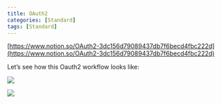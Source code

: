 ```yaml
---
title: OAuth2
categories: [Standard]
tags: [Standard]
---
```


[https://www.notion.so/OAuth2-3dc156d79089437db7f6becd4fbc222d](https://www.notion.so/OAuth2-3dc156d79089437db7f6becd4fbc222d)


Let’s see how this Oauth2 workflow looks like:


![](https://prod-files-secure.s3.us-west-2.amazonaws.com/9960fb2a-b75e-4bea-a8f9-b00925db1215/3bce41e0-99e8-4ebd-9701-e2bc9cbb79a2/Untitled.png?X-Amz-Algorithm=AWS4-HMAC-SHA256&X-Amz-Content-Sha256=UNSIGNED-PAYLOAD&X-Amz-Credential=ASIAZI2LB46672NA36HV%2F20250829%2Fus-west-2%2Fs3%2Faws4_request&X-Amz-Date=20250829T202327Z&X-Amz-Expires=3600&X-Amz-Security-Token=IQoJb3JpZ2luX2VjEGwaCXVzLXdlc3QtMiJHMEUCIQDDqCouwLei%2FNkqTeGnQmComCOoK8yIpnsRIkkJNMNMHwIgeEtgZVARRgW0i1wA8C5GjFtqPwOuY0mREPmbQ26pN%2B8qiAQIxf%2F%2F%2F%2F%2F%2F%2F%2F%2F%2FARAAGgw2Mzc0MjMxODM4MDUiDEAkOaS2%2FvvD%2B6sclircA4hdA%2FOO821%2BF%2Fjyix9tSSJHnvLd%2BgykcIHre9h94uR14CjLApaeNFhuNZpaQv7BhwBt2pWeE9AZ8lumneEGWsoJRFFLmwuOhOn%2FBGBMo%2FEvGBIvo1%2BwVI%2F8Zd2jqUZmSfVqotvFB5L0mMIf4sFGpgsFKsu6oJbw5kM%2Fgjbl1bE28jfDMN%2F365F5xOGmzjU0SOH88%2B%2F9yecYyw0cIaYi4bWBH%2Fv6qC8Zf4qj1x98%2F%2Fqh1KWAO8z%2B8Mt5nWsGoTlB5y7X%2FnoA%2FyJboFDUCeaasWhrXttiYlVR1jcGUHwiJaudUxoifp1OEoTNi8ZjOfAbr4op%2Fa4K5dXuhOGzOzpGgVuHDzR%2BJje3Y60WgYotmqDdPSeCVIoHlwd1qLA5nj15CJAr%2FqFoTddvVR0XWczqGYxFVOCoiimvgbSD0DpDsVkqaCV6ddVIoycKRoOSazvmCFzCDpiUxdfX6aWybOpLhuIfGrKw%2FSXP5Xi0rwHBBNtAGQKVNzzCgTfX6r5gCX8hlmDxRXTlxjVIEFbJx9EOlEzKqEWms3Y3dW%2FlY7SsafXWPPqQ3OvsNgmF6FuwVBAPHFwkvfg%2B1bQz1aLgD98xV%2FLEjdvSgb7TAFF%2FjFsWz%2Brmn0butYHlSlZG%2Bzt7MOeGyMUGOqUBOzHHF3EJVcqTPvdNTIWC8VHCSkvDpAJPA1VlUy7DN%2BYePo5kGxdjJyZoKMYQdywRBNWDLZsWIaKi8%2BgSchUmP27JMaIvFy0tPrO91%2FPOP8UQSCU%2FMUQm1W1dk7BLVpLRUaKZL%2BfXTF5Jk2FAFPisjVworu5i6vJC2wmczwHrbZLZmLJ77kruEh%2FYfLgCGyHL3P%2BFuyZwX0WLY169q18o%2FOZi6vpj&X-Amz-Signature=b32a1a91e947953392235d41a2acec83328ac98b109554e93ec8a067361062db&X-Amz-SignedHeaders=host&x-amz-checksum-mode=ENABLED&x-id=GetObject)


![](https://prod-files-secure.s3.us-west-2.amazonaws.com/9960fb2a-b75e-4bea-a8f9-b00925db1215/27d32b66-de43-41de-80f7-7edb81d1190f/Untitled.png?X-Amz-Algorithm=AWS4-HMAC-SHA256&X-Amz-Content-Sha256=UNSIGNED-PAYLOAD&X-Amz-Credential=ASIAZI2LB46672NA36HV%2F20250829%2Fus-west-2%2Fs3%2Faws4_request&X-Amz-Date=20250829T202327Z&X-Amz-Expires=3600&X-Amz-Security-Token=IQoJb3JpZ2luX2VjEGwaCXVzLXdlc3QtMiJHMEUCIQDDqCouwLei%2FNkqTeGnQmComCOoK8yIpnsRIkkJNMNMHwIgeEtgZVARRgW0i1wA8C5GjFtqPwOuY0mREPmbQ26pN%2B8qiAQIxf%2F%2F%2F%2F%2F%2F%2F%2F%2F%2FARAAGgw2Mzc0MjMxODM4MDUiDEAkOaS2%2FvvD%2B6sclircA4hdA%2FOO821%2BF%2Fjyix9tSSJHnvLd%2BgykcIHre9h94uR14CjLApaeNFhuNZpaQv7BhwBt2pWeE9AZ8lumneEGWsoJRFFLmwuOhOn%2FBGBMo%2FEvGBIvo1%2BwVI%2F8Zd2jqUZmSfVqotvFB5L0mMIf4sFGpgsFKsu6oJbw5kM%2Fgjbl1bE28jfDMN%2F365F5xOGmzjU0SOH88%2B%2F9yecYyw0cIaYi4bWBH%2Fv6qC8Zf4qj1x98%2F%2Fqh1KWAO8z%2B8Mt5nWsGoTlB5y7X%2FnoA%2FyJboFDUCeaasWhrXttiYlVR1jcGUHwiJaudUxoifp1OEoTNi8ZjOfAbr4op%2Fa4K5dXuhOGzOzpGgVuHDzR%2BJje3Y60WgYotmqDdPSeCVIoHlwd1qLA5nj15CJAr%2FqFoTddvVR0XWczqGYxFVOCoiimvgbSD0DpDsVkqaCV6ddVIoycKRoOSazvmCFzCDpiUxdfX6aWybOpLhuIfGrKw%2FSXP5Xi0rwHBBNtAGQKVNzzCgTfX6r5gCX8hlmDxRXTlxjVIEFbJx9EOlEzKqEWms3Y3dW%2FlY7SsafXWPPqQ3OvsNgmF6FuwVBAPHFwkvfg%2B1bQz1aLgD98xV%2FLEjdvSgb7TAFF%2FjFsWz%2Brmn0butYHlSlZG%2Bzt7MOeGyMUGOqUBOzHHF3EJVcqTPvdNTIWC8VHCSkvDpAJPA1VlUy7DN%2BYePo5kGxdjJyZoKMYQdywRBNWDLZsWIaKi8%2BgSchUmP27JMaIvFy0tPrO91%2FPOP8UQSCU%2FMUQm1W1dk7BLVpLRUaKZL%2BfXTF5Jk2FAFPisjVworu5i6vJC2wmczwHrbZLZmLJ77kruEh%2FYfLgCGyHL3P%2BFuyZwX0WLY169q18o%2FOZi6vpj&X-Amz-Signature=8901bf77caf96391036e34aeceffdd7ebc4bd57c5337ee1bf1dee7481b0da7ef&X-Amz-SignedHeaders=host&x-amz-checksum-mode=ENABLED&x-id=GetObject)


